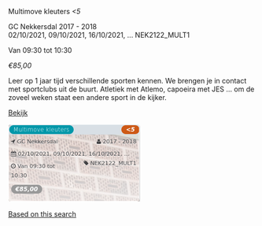Multimove kleuters *<5*

GC Nekkersdal 2017 - 2018  
02/10/2021, 09/10/2021, 16/10/2021, ... NEK2122\_MULT1  

Van 09:30 tot 10:30

*€85,00*

  

Leer op 1 jaar tijd verschillende sporten kennen. We brengen je in contact met sportclubs uit de buurt. Atletiek met Atlemo, capoeira met JES … om de zoveel weken staat een andere sport in de kijker.

[Bekijk](https://tickets.vgc.be/activity/subscribe/NEK2122_MULT1)

![](62889.png)

[Based on this search](https://tickets.vgc.be/activity/index?&vrijeplaatsen=1&Age%5B%5D=3%2C4&entity=241)